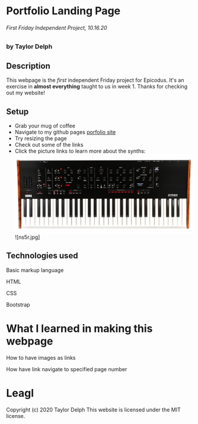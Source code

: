 # Portfolio Landing Page
###### First Friday Independent Project, 10.16.20
### by Taylor Delph

## Description
This webpage is the _first_ independent Friday project for Epicodus. It's an exercise in **almost everything** taught to us in week 1. Thanks for checking out my website!

## Setup
* Grab your mug of coffee
* Navigate to my github pages [porfolio site](https://taylulz.github.io/Portfolio/)
* Try resizing the page
* Check out some of the links
* Click the picture links to learn more about the synths:
![prologue](/img/prologue.jpg) ![ns5r.jpg]

## Technologies used
Basic markup language

HTML

CSS

Bootstrap

# What I learned in making this webpage
How to have images as links

How have link navigate to specified page number




# Leagl
Copyright (c) 2020 Taylor Delph
This website is licensed under the MIT license.